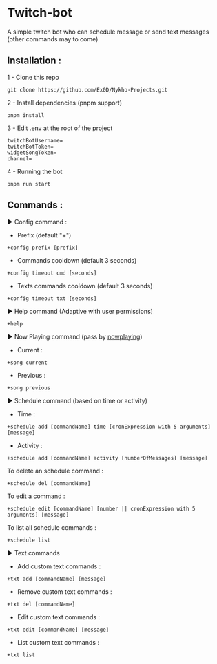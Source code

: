 # Twitch-bot
A simple twitch bot who can schedule message or send text messages (other commands may to come)

## Installation :
1 - Clone this repo
```
git clone https://github.com/Ex0D/Nykho-Projects.git
```
2 - Install dependencies (pnpm support)
```
pnpm install
```
3 - Edit .env at the root of the project
```
twitchBotUsername=
twitchBotToken=
widgetSongToken=
channel=
```
4 - Running the bot
```
pnpm run start
```

## Commands :
► Config command :
- Prefix (default "+")
```
+config prefix [prefix]
```
- Commands cooldown (default 3 seconds)
```
+config timeout cmd [seconds]
```

- Texts commands cooldown (default 3 seconds)
```
+config timeout txt [seconds]
```

► Help command (Adaptive with user permissions)
```
+help
```

► Now Playing command (pass by [nowplaying](https://nowplaying.site))
- Current :
```
+song current
```
- Previous :
```
+song previous
```

► Schedule command (based on time or activity)
- Time :
```
+schedule add [commandName] time [cronExpression with 5 arguments] [message]
```
- Activity :
```
+schedule add [commandName] activity [numberOfMessages] [message]
```

To delete an schedule command :
```
+schedule del [commandName]
```

To edit a command :
```
+schedule edit [commandName] [number || cronExpression with 5 arguments] [message]
```

To list all schedule commands :
```
+schedule list
```

► Text commands

- Add custom text commands :
```
+txt add [commandName] [message]
```
- Remove custom text commands :
```
+txt del [commandName]
```
- Edit custom text commands :
```
+txt edit [commandName] [message]
```
- List custom text commands :
```
+txt list
```
